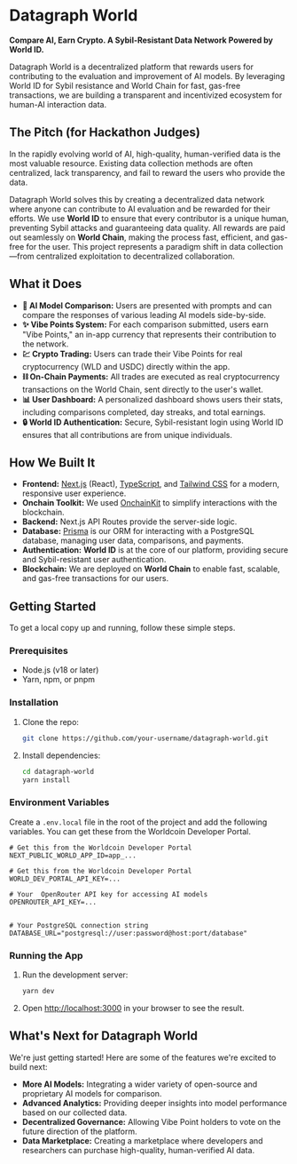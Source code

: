 # Datagraph World

**Compare AI, Earn Crypto. A Sybil-Resistant Data Network Powered by World ID.**

Datagraph World is a decentralized platform that rewards users for contributing to the evaluation and improvement of AI models. By leveraging World ID for Sybil resistance and World Chain for fast, gas-free transactions, we are building a transparent and incentivized ecosystem for human-AI interaction data.

## The Pitch (for Hackathon Judges)

In the rapidly evolving world of AI, high-quality, human-verified data is the most valuable resource. Existing data collection methods are often centralized, lack transparency, and fail to reward the users who provide the data. 

Datagraph World solves this by creating a decentralized data network where anyone can contribute to AI evaluation and be rewarded for their efforts. We use **World ID** to ensure that every contributor is a unique human, preventing Sybil attacks and guaranteeing data quality. All rewards are paid out seamlessly on **World Chain**, making the process fast, efficient, and gas-free for the user. This project represents a paradigm shift in data collection—from centralized exploitation to decentralized collaboration.

## What it Does

*   **🧠 AI Model Comparison:** Users are presented with prompts and can compare the responses of various leading AI models side-by-side.
*   **✨ Vibe Points System:** For each comparison submitted, users earn "Vibe Points," an in-app currency that represents their contribution to the network.
*   **💹 Crypto Trading:** Users can trade their Vibe Points for real cryptocurrency (WLD and USDC) directly within the app.
*   **⛓️ On-Chain Payments:** All trades are executed as real cryptocurrency transactions on the World Chain, sent directly to the user's wallet.
*   **📊 User Dashboard:** A personalized dashboard shows users their stats, including comparisons completed, day streaks, and total earnings.
*   **🔒 World ID Authentication:** Secure, Sybil-resistant login using World ID ensures that all contributions are from unique individuals.

## How We Built It

*   **Frontend:** [Next.js](https://nextjs.org/) (React), [TypeScript](https://www.typescriptlang.org/), and [Tailwind CSS](https://tailwindcss.com/) for a modern, responsive user experience.
*   **Onchain Toolkit:** We used [OnchainKit](https://onchainkit.xyz/) to simplify interactions with the blockchain.
*   **Backend:** Next.js API Routes provide the server-side logic.
*   **Database:** [Prisma](https://www.prisma.io/) is our ORM for interacting with a PostgreSQL database, managing user data, comparisons, and payments.
*   **Authentication:** **World ID** is at the core of our platform, providing secure and Sybil-resistant user authentication.
*   **Blockchain:** We are deployed on **World Chain** to enable fast, scalable, and gas-free transactions for our users.

## Getting Started

To get a local copy up and running, follow these simple steps.

### Prerequisites

*   Node.js (v18 or later)
*   Yarn, npm, or pnpm

### Installation

1.  Clone the repo:
    ```bash
    git clone https://github.com/your-username/datagraph-world.git
    ```
2.  Install dependencies:
    ```bash
    cd datagraph-world
    yarn install
    ```

### Environment Variables

Create a `.env.local` file in the root of the project and add the following variables. You can get these from the Worldcoin Developer Portal.

```env
# Get this from the Worldcoin Developer Portal
NEXT_PUBLIC_WORLD_APP_ID=app_...

# Get this from the Worldcoin Developer Portal
WORLD_DEV_PORTAL_API_KEY=...

# Your  OpenRouter API key for accessing AI models
OPENROUTER_API_KEY=...


# Your PostgreSQL connection string
DATABASE_URL="postgresql://user:password@host:port/database"
```

### Running the App

1.  Run the development server:
    ```bash
    yarn dev
    ```
2.  Open [http://localhost:3000](http://localhost:3000) in your browser to see the result.

## What's Next for Datagraph World

We're just getting started! Here are some of the features we're excited to build next:

*   **More AI Models:** Integrating a wider variety of open-source and proprietary AI models for comparison.
*   **Advanced Analytics:** Providing deeper insights into model performance based on our collected data.
*   **Decentralized Governance:** Allowing Vibe Point holders to vote on the future direction of the platform.
*   **Data Marketplace:** Creating a marketplace where developers and researchers can purchase high-quality, human-verified AI data.